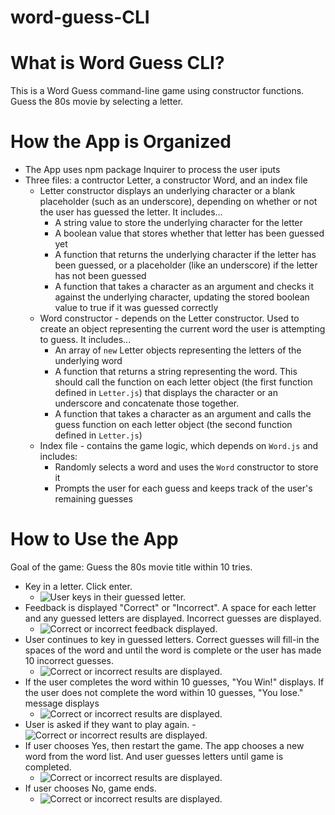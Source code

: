 # word-guess-CLI

# What is Word Guess CLI?

This is a Word Guess command-line game using constructor functions. Guess the 80s movie by selecting a letter.

# How the App is Organized
 - The App uses npm package Inquirer to process the user iputs
 - Three files: a contructor Letter, a constructor Word, and an index file
    - Letter constructor displays an underlying character or a blank placeholder (such as an underscore), depending on whether or not the user has guessed the letter. It includes...
      - A string value to store the underlying character for the letter
      - A boolean value that stores whether that letter has been guessed yet
      - A function that returns the underlying character if the letter has been guessed, or a placeholder (like an underscore) if the letter has not been guessed
      - A function that takes a character as an argument and checks it against the underlying character, updating the stored boolean value to true if it was guessed correctly
    - Word constructor - depends on the Letter constructor. Used to create an object representing the current word the user is attempting to guess. It includes...
      - An array of `new` Letter objects representing the letters of the underlying word
      - A function that returns a string representing the word. This should call the function on each letter object (the first function defined in `Letter.js`) that displays the character or an underscore and concatenate those together.
      - A function that takes a character as an argument and calls the guess function on each letter object (the second function defined in `Letter.js`)
    - Index file - contains the game logic, which depends on `Word.js` and includes:
      - Randomly selects a word and uses the `Word` constructor to store it
      - Prompts the user for each guess and keeps track of the user's remaining guesses

# How to Use the App
Goal of the game: Guess the 80s movie title within 10 tries.

  - Key in a letter. Click enter.
    - ![User keys in their guessed letter.](https://kknape.github.io/word-guess-CLI/images/Word_Guess_CLI_001.png)
  - Feedback is displayed "Correct" or "Incorrect". A space for each letter and any guessed letters are displayed. Incorrect guesses are displayed.
    - ![Correct or incorrect feedback displayed.](https://kknape.github.io/word-guess-CLI/images/Word_Guess_CLI_002.png)
  - User continues to key in guessed letters. Correct guesses will fill-in the spaces of the word and until the word is complete or the user has made 10 incorrect guesses.
    - ![Correct or incorrect results are displayed.](https://kknape.github.io/word-guess-CLI/images/Word_Guess_CLI_003.png)
  - If the user completes the word within 10 guesses, "You Win!" displays. If the user does not complete the word within 10 guesses, "You lose." message displays
    - ![Correct or incorrect results are displayed.](https://kknape.github.io/word-guess-CLI/images/Word_Guess_CLI_004.png) 
  - User is asked if they want to play again.
    -![Correct or incorrect results are displayed.](https://kknape.github.io/word-guess-CLI/images/Word_Guess_CLI_005.png) 
  - If user chooses Yes, then restart the game. The app chooses a new word from the word list. And user guesses letters until game is completed.
    - ![Correct or incorrect results are displayed.](https://kknape.github.io/word-guess-CLI/images/Word_Guess_CLI_006.png) 
  - If user chooses No, game ends.
    -  ![Correct or incorrect results are displayed.](https://kknape.github.io/word-guess-CLI/images/Word_Guess_CLI_007.png) 

